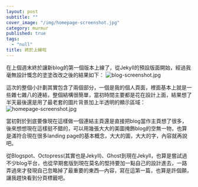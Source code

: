 ```yaml
---
layout: post
subtitle: ""
cover_image: "/img/homepage-screenshot.jpg"
category: murmur
published: true
tags: 
  - "null"
title: 終於上線啦
---
```





在上個週末終於讓新blog的第一個版本上線了，從Jekyll的預設版面開始，經過我毫無設計慨念的塗塗改改之後的結果如下：
![blog-screenshot.jpg]({{site.baseurl}}/img/blog-screenshot.jpg)

這次的整個小計劃其實包含了兩個部分，一個是我的個人頁面，裡面基本上就是一些雜七雜八的連結，整個結構很簡單，當初時間主要都是花在設計上面，結果想了半天最後還是用了最老套的圖片背景加上半透明的顯示區域：
![homepage-screenshot.jpg]({{site.baseurl}}/img/homepage-screenshot.jpg)

當初對於到底要像現在這樣做一個連結主頁還是直接把blog當作主頁想了很多，後來想想現在這樣挺不錯的，可以用幾張大大的美圖掩飾blog的空無一物，也算是滿符合現在很多landing page的基本概念，大大的圖，大大的字，內容就再說吧。

從Blogspot、Octopress(其實也是Jekyll)、Ghost到現在Jekyll，也算是嘗試過不少blog平台，也從早期套版到現在莫名的堅持要加一點自己的設計進去，一路弄過來才發現自己忽略掉了最重要的東西—內容，寫在這第一篇，也算是許個願，讓我趕快看到分頁標籤吧。

